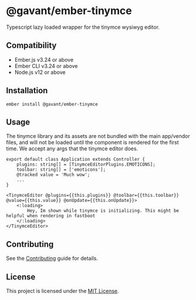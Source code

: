 # @gavant/ember-tinymce

Typescript lazy loaded wrapper for the tinymce wysiwyg editor.

## Compatibility

-   Ember.js v3.24 or above
-   Ember CLI v3.24 or above
-   Node.js v12 or above

## Installation

```
ember install @gavant/ember-tinymce
```

## Usage

The tinymce library and its assets are not bundled with the main app/vendor files, and will not be loaded until the component is rendered for the first time.
We accept any args that the tinymce editor does.

```
export default class Application extends Controller {
    plugins: string[] = [TinymceEditorPlugins.EMOTICONS];
    toolbar: string[] = ['emoticons'];
    @tracked value = 'Much wow';
    ...
}

<TinymceEditor @plugins={{this.plugins}} @toolbar={{this.toolbar}} @value={{this.value}} @onUpdate={{this.onUpdate}}>
    <:loading>
        Hey, Im shown while tinymce is initializing. This might be helpful when rendering in fastboot
    </:loading>
</TinymceEditor>
```

## Contributing

See the [Contributing](CONTRIBUTING.md) guide for details.

## License

This project is licensed under the [MIT License](LICENSE.md).
